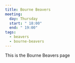 ```yaml
---
title: Bourne Beavers
meeting:
  day: Thursday
  start: " 18:00"
  end: " 19:00"
tags:
  - beavers
  - bourne-beavers
---
```


This is the Bourne Beavers page